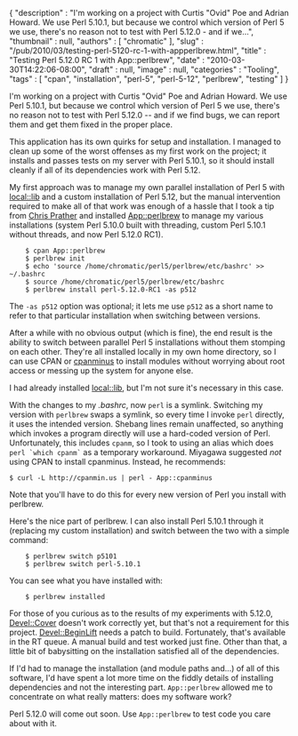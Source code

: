 {
   "description" : "I'm working on a project with Curtis \"Ovid\" Poe and Adrian Howard. We use Perl 5.10.1, but because we control which version of Perl 5 we use, there's no reason not to test with Perl 5.12.0 - and if we...",
   "thumbnail" : null,
   "authors" : [
      "chromatic"
   ],
   "slug" : "/pub/2010/03/testing-perl-5120-rc-1-with-appperlbrew.html",
   "title" : "Testing Perl 5.12.0 RC 1 with App::perlbrew",
   "date" : "2010-03-30T14:22:06-08:00",
   "draft" : null,
   "image" : null,
   "categories" : "Tooling",
   "tags" : [
      "cpan",
      "installation",
      "perl-5",
      "perl-5-12",
      "perlbrew",
      "testing"
   ]
}





I'm working on a project with Curtis "Ovid" Poe and Adrian Howard. We
use Perl 5.10.1, but because we control which version of Perl 5 we use,
there's no reason not to test with Perl 5.12.0 -- and if we find bugs,
we can report them and get them fixed in the proper place.

This application has its own quirks for setup and installation. I
managed to clean up some of the worst offenses as my first work on the
project; it installs and passes tests on my server with Perl 5.10.1, so
it should install cleanly if all of its dependencies work with Perl
5.12.

My first approach was to manage my own parallel installation of Perl 5
with [local::lib](http://search.cpan.org/perldoc?local::lib) and a
custom installation of Perl 5.12, but the manual intervention required
to make all of that work was enough of a hassle that I took a tip from
[Chris Prather](http://chris.prather.org/) and installed
[App::perlbrew](http://search.cpan.org/perldoc?App::perlbrew) to manage
my various installations (system Perl 5.10.0 built with threading,
custom Perl 5.10.1 without threads, and now Perl 5.12.0 RC1).

        $ cpan App::perlbrew
        $ perlbrew init
        $ echo 'source /home/chromatic/perl5/perlbrew/etc/bashrc' >> ~/.bashrc
        $ source /home/chromatic/perl5/perlbrew/etc/bashrc
        $ perlbrew install perl-5.12.0-RC1 -as p512

The `-as p512` option was optional; it lets me use `p512` as a short
name to refer to that particular installation when switching between
versions.

After a while with no obvious output (which is fine), the end result is
the ability to switch between parallel Perl 5 installations without them
stomping on each other. They're all installed locally in my own home
directory, so I can use CPAN or
[cpanminus](http://search.cpan.org/perldoc?App::cpanminus) to install
modules without worrying about root access or messing up the system for
anyone else.

I had already installed
[local::lib](http://search.cpan.org/perldoc?local::lib), but I'm not
sure it's necessary in this case.

With the changes to my *.bashrc*, now `perl` is a symlink. Switching my
version with `perlbrew` swaps a symlink, so every time I invoke `perl`
directly, it uses the intended version. Shebang lines remain unaffected,
so anything which invokes a program directly will use a hard-coded
version of Perl. Unfortunately, this includes `cpanm`, so I took to
using an alias which does `` perl `which cpanm` `` as a temporary
workaround. Miyagawa suggested *not* using CPAN to install cpanminus.
Instead, he recommends:

    $ curl -L http://cpanmin.us | perl - App::cpanminus

Note that you'll have to do this for every new version of Perl you
install with perlbrew.

Here's the nice part of perlbrew. I can also install Perl 5.10.1 through
it (replacing my custom installation) and switch between the two with a
simple command:

        $ perlbrew switch p5101
        $ perlbrew switch perl-5.10.1

You can see what you have installed with:

        $ perlbrew installed

For those of you curious as to the results of my experiments with
5.12.0, [Devel::Cover](http://search.cpan.org/perldoc?Devel::Cover)
doesn't work correctly yet, but that's not a requirement for this
project.
[Devel::BeginLift](http://search.cpan.org/perldoc?Devel::BeginLift)
needs a patch to build. Fortunately, that's available in the RT queue. A
manual build and test worked just fine. Other than that, a little bit of
babysitting on the installation satisfied all of the dependencies.

If I'd had to manage the installation (and module paths and...) of all
of this software, I'd have spent a lot more time on the fiddly details
of installing dependencies and not the interesting part. `App::perlbrew`
allowed me to concentrate on what really matters: does my software work?

Perl 5.12.0 will come out soon. Use `App::perlbrew` to test code you
care about with it.


